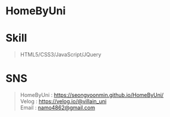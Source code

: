 # HomeByUni
Skill
=====
>HTML5/CSS3/JavaScript/JQuery

SNS
===
>HomeByUni : https://seongyoonmin.github.io/HomeByUni/  
>Velog : https://velog.io/@villain_uni  
>Email : namo4862@gmail.com
